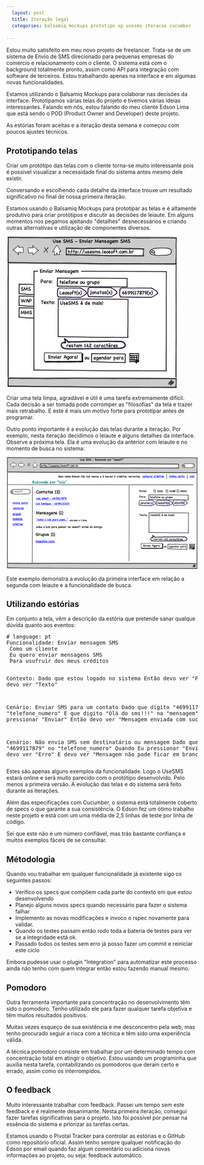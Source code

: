 ```yaml
---
  layout: post
  title: Iteração legal
  categories: balsamiq mockups prototipo xp usesms iteracao cucumber

---
```




Estou muito satisfeito em meu novo projeto de freelancer.  Trata-se de um sistema de Envio de SMS direcionado para pequenas empresas do comércio e relacionamento com o cliente. O sistema está com o background totalmente pronto, assim como API para integração com software de terceiros. Estou trabalhando apenas na interface e em algumas novas funcionalidades.

Estamos utilizando o Balsamiq Mockups para colaborar nas decisões da interface. Prototipamos várias telas do projeto e tivemos várias ideias interessantes. 
Falando em nós, estou falando do meu cliente Edson Lima que está sendo o POD (Product Owner and Developer) deste projeto.

As estórias foram aceitas e a iteração desta semana e começou com poucos ajustes técnicos. 

## Prototipando telas

Criar um protótipo das telas com o cliente torna-se muito interessante pois é possível visualizar a necessidade final do sistema antes mesmo dele existir. 

Conversando e escolhendo cada detalhe da interface trouxe um resultado significativo no final de nossa primeira iteração.

Estamos usando o Balsamiq Mockups para prototipar as telas e é altamente produtivo para criar protótipos e discutir as decisões de leiaute. Em alguns momentos nos pegamos ajeitando "detalhes" desnecessários e criando outras alternativas e utilização de componentes diversos.

![enviarsms]

Criar uma tela limpa, agradável e útil é uma tarefa extremamente difícil. Cada decisão a ser tomada pode corromper as "filosofias" da tela e trazer mais retrabalho. E este é mais um motivo forte para prototipar antes de programar.

Outro ponto importante é a evolução das telas durante a iteração. Por exemplo, nesta iteração decidimos o leiaute e alguns detalhes da interface. Observe a próxima tela. Ela é uma evolução da anterior com leiaute e no momento de busca no sistema:

![busca]

Este exemplo demonstra a evolução da primeira interface em relação a segunda com leiaute e a funcionalidade de busca.

## Utilizando estórias

Em conjunto a tela, vêm a descrição da estória que pretende sanar qualque dúvida quanto aos eventos:

<div><pre class="prettyprint">
# language: pt
Funcionalidade: Enviar mensagem SMS
 Como um cliente 
 Eu quero enviar mensagens SMS
 Para usufruir dos meus créditos

 Contexto:
  Dado que estou logado no sistema
  Então devo ver "Para"
  E devo ver "Texto"

 Cenário: Enviar SMS para um contato
  Dado que digito "4699117879" no "telefone_numero"
  E que digito "Olá do sms!!!" na "mensagem"
  Quando Eu pressionar "Enviar"
  Então devo ver "Mensagem enviada com sucesso"

 Cenário: Não envia SMS sem destinatário ou mensagem
  Dado que digito "4699117879" no "telefone_numero"
  Quando Eu pressionar "Enviar"
  Então devo ver "Erro"
  E devo ver "Mensagem não pode ficar em branco"
</pre></div>

Estes são apenas alguns exemplos da funcionalidade. Logo o UseSMS estará online e será muito parecido com o protótipo desenvolvido. Pelo menos a primeira versão. A evolução das telas e do sistema será feito durante as iterações.

Além das especificações com Cucumber, o sistema está totalmente coberto de specs o que garante a sua consistência. O Edson fez um ótimo trabalho neste projeto e está com um uma média de 2,5 linhas de teste por linha de código. 

Sei que este não é um número confiável, mas trás bastante confiança e muitos exemplos fáceis de se consultar. 

## Métodologia 

Quando vou trabalhar em qualquer funcionalidade já existente sigo os seguintes passos:

* Verifico os specs que compõem cada parte do contexto em que estou desenvolvendo
* Planejo alguns novos specs quando necessário para fazer o sistema falhar
* Implemento as novas modificações e invoco o rspec novamente para validar. 
* Quando os testes passam então rodo toda a bateria de testes para ver se a integridade está ok.
* Passado todos os testes sem erro já posso fazer um commit e reiniciar este ciclo

Embora pudesse usar o plugin "Integration" para automatizar este processo ainda não tenho com quem integrar então estou fazendo manual mesmo.

## Pomodoro 

Outra ferramenta importante para concentração no desenvolvimento têm sido o pomodoro. Tenho utilizado ele para fazer qualquer tarefa objetiva e têm muitos resultados positivos. 

Muitas vezes esqueço de sua existência e me desconcentro pela web, mas tenho procurado seguir a risca com a técnica e têm sido uma experiência válida.

A técnica pomodoro consiste em trabalhar por um determinado tempo com concentração total em atingir o objetivo. Estou usando um programinha que auxilia nesta tarefa, contabilizando os pomodoros que deram certo e errado, assim como os interrompidos.


## O feedback

Muito interessante trabalhar com feedback. Passei um tempo sem este feedback e é realmente desanimante. Nesta primeira iteração, consegui fazer tarefas significativas para o projeto. Isto foi possível por pensar na essência do sistema e priorizar as tarefas certas.

Estamos usando o Pivotal Tracker para controlar as estórias e o GitHub como repositório oficial. Assim tenho sempre qualquer notificação do Edson por email quando faz algum comentário ou adiciona novas informações ao projeto, ou seja: feedback automático.


[enviarsms]: /images/enviar_sms.png
[busca]: /images/busca.png
